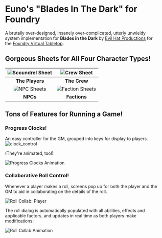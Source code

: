 # Euno's "Blades In The Dark" for Foundry
A brutally over-designed, insanely over-complicated, utterly unwieldy system implementation for **Blades in the Dark** by [Evil Hat Productions](https://evilhat.com/) for the [Foundry Virtual Tabletop](https://foundryvtt.com/).

## Gorgeous Sheets for All Four Character Types!

| ![Scoundrel Sheet](https://github.com/Eunomiac/eunos-blades/assets/5692071/7ddac70d-cfab-4961-b691-6b3109ec8372) | ![Crew Sheet](https://github.com/Eunomiac/eunos-blades/assets/5692071/9829ce6f-2e57-4e31-82e9-b97cfeb42369) |
| :---: | :---: |
| **The Players** | **The Crew** |
| ![NPC Sheets](https://github.com/Eunomiac/eunos-blades/assets/5692071/e4a2228d-76ae-4b25-ae2e-259406c18d3c) | ![Faction Sheets](https://github.com/Eunomiac/eunos-blades/assets/5692071/93f101e0-cef4-4959-86bd-0220a2ba6c32) |
| **NPCs** | **Factions** |

## Tons of Features for Running a Game!

### Progress Clocks!
An easy controller for the GM, grouped into keys for display to players.
![clock_control](https://github.com/Eunomiac/eunos-blades/assets/5692071/f7e5303e-9b06-4e0e-9709-186d8ea8e795)

(They're animated, too!)

![Progress Clocks Animation](https://github.com/Eunomiac/eunos-blades/assets/5692071/4192e21d-1f94-49c6-b49e-7ad6464f8f70)

### Collaborative Roll Control!
Whenever a player makes a roll, screens pop up for both the player and the GM to aid in collaborating on the details of the roll.

![Roll Collab: Player](https://github.com/Eunomiac/eunos-blades/assets/5692071/22ad7d8a-59e7-49c2-86e2-9826be70b238)

The roll dialog is automatically populated with all abilities, effects and applicable factors, and updates in real time as both players make modifications:

![Roll Collab Animation](https://github.com/Eunomiac/eunos-blades/assets/5692071/8d6fe4f2-39a8-49ae-8210-dc0ba45fab54)
